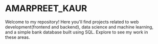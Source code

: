 # AMARPREET_KAUR
Welcome to my repository! Here you'll find projects related to web development(frontend and backend), data science and machine learning, and a simple bank database built using SQL. Explore to see my work in these areas.